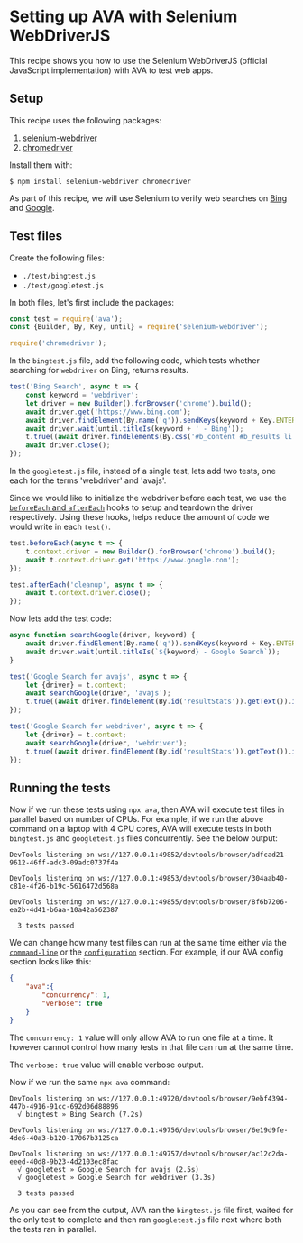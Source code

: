 # Setting up AVA with Selenium WebDriverJS

This recipe shows you how to use the Selenium WebDriverJS (official JavaScript implementation) with AVA to test web apps.

## Setup

This recipe uses the following packages:

1. [selenium-webdriver](https://www.npmjs.com/package/selenium-webdriver)
2. [chromedriver](https://www.npmjs.com/package/chromedriver)

Install them with:

```console
$ npm install selenium-webdriver chromedriver
```

As part of this recipe, we will use Selenium to verify web searches on [Bing](https://www.bing.com) and [Google](https://www.google.com).

## Test files

Create the following files:

- `./test/bingtest.js`
- `./test/googletest.js`

In both files, let's first include the packages:

```js
const test = require('ava');
const {Builder, By, Key, until} = require('selenium-webdriver');

require('chromedriver');
```

In the `bingtest.js` file, add the following code, which tests whether searching for `webdriver` on Bing, returns results.

```js
test('Bing Search', async t => {
	const keyword = 'webdriver';
	let driver = new Builder().forBrowser('chrome').build();
	await driver.get('https://www.bing.com');
	await driver.findElement(By.name('q')).sendKeys(keyword + Key.ENTER);
	await driver.wait(until.titleIs(keyword + ' - Bing'));
	t.true((await driver.findElements(By.css('#b_content #b_results li'))).length > 0);
	await driver.close();
});
```

In the `googletest.js` file, instead of a single test, lets add two tests, one each for the terms 'webdriver' and 'avajs'.

Since we would like to initialize the webdriver before each test, we use the [`beforeEach` and `afterEach`](../01-writing-tests.md#before--after-hooks) hooks to setup and teardown the driver respectively. Using these hooks, helps reduce the amount of code we would write in each `test()`.

```js
test.beforeEach(async t => {
	t.context.driver = new Builder().forBrowser('chrome').build();
	await t.context.driver.get('https://www.google.com');
});

test.afterEach('cleanup', async t => {
	await t.context.driver.close();
});
```

Now lets add the test code:

```js
async function searchGoogle(driver, keyword) {
	await driver.findElement(By.name('q')).sendKeys(keyword + Key.ENTER);
	await driver.wait(until.titleIs(`${keyword} - Google Search`));
}

test('Google Search for avajs', async t => {
	let {driver} = t.context;
	await searchGoogle(driver, 'avajs');
	t.true((await driver.findElement(By.id('resultStats')).getText()).includes('results'));
});

test('Google Search for webdriver', async t => {
	let {driver} = t.context;
	await searchGoogle(driver, 'webdriver');
	t.true((await driver.findElement(By.id('resultStats')).getText()).includes('results'));
});
```

## Running the tests

Now if we run these tests using `npx ava`, then AVA will execute test files in parallel based on number of CPUs. 
For example, if we run the above command on a laptop with 4 CPU cores, AVA will execute tests in both `bingtest.js` and `googletest.js` files concurrently. See the below output:

```console
DevTools listening on ws://127.0.0.1:49852/devtools/browser/adfcad21-9612-46ff-adc3-09adc0737f4a

DevTools listening on ws://127.0.0.1:49853/devtools/browser/304aab40-c81e-4f26-b19c-5616472d568a

DevTools listening on ws://127.0.0.1:49855/devtools/browser/8f6b7206-ea2b-4d41-b6aa-10a42a562387

  3 tests passed
```

We can change how many test files can run at the same time either via the [`command-line`](../05-command-line.md) or the [`configuration`](../06-configuration.md) section. For example, if our AVA config section looks like this:

```json
{
	"ava":{
		"concurrency": 1,
		"verbose": true
	}
}
```

The `concurrency: 1` value will only allow AVA to run one file at a time. It however cannot control how many tests in that file can run at the same time.

The `verbose: true` value will enable verbose output.

Now if we run the same `npx ava` command:

```console
DevTools listening on ws://127.0.0.1:49720/devtools/browser/9ebf4394-447b-4916-91cc-692d06d88896
  √ bingtest » Bing Search (7.2s)

DevTools listening on ws://127.0.0.1:49756/devtools/browser/6e19d9fe-4de6-40a3-b120-17067b3125ca

DevTools listening on ws://127.0.0.1:49757/devtools/browser/ac12c2da-eeed-40d8-9b23-4d2103ec8fac
  √ googletest » Google Search for avajs (2.5s)
  √ googletest » Google Search for webdriver (3.3s)

  3 tests passed
```

As you can see from the output, AVA ran the `bingtest.js` file first, waited for the only test to complete and then ran `googletest.js` file next where both the tests ran in parallel.
